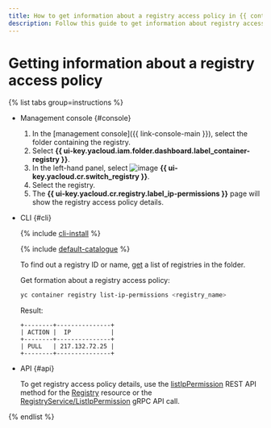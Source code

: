 ```yaml
---
title: How to get information about a registry access policy in {{ container-registry-full-name }}
description: Follow this guide to get information about registry access policies.
---
```


# Getting information about a registry access policy

{% list tabs group=instructions %}

- Management console {#console}

  1. In the [management console]({{ link-console-main }}), select the folder containing the registry.
  1. Select **{{ ui-key.yacloud.iam.folder.dashboard.label_container-registry }}**.
  1. In the left-hand panel, select ![image](../../../_assets/console-icons/tray.svg) **{{ ui-key.yacloud.cr.switch_registry }}**.
  1. Select the registry.
  1. The **{{ ui-key.yacloud.cr.registry.label_ip-permissions }}** page will show the registry access policy details.

- CLI {#cli}

  {% include [cli-install](../../../_includes/cli-install.md) %}

  {% include [default-catalogue](../../../_includes/default-catalogue.md) %}

  To find out a registry ID or name, [get](registry-list.md) a list of registries in the folder.
  
  Get formation about a registry access policy:

  ```bash
  yc container registry list-ip-permissions <registry_name>
  ```

  Result:

  ```text
  +--------+---------------+
  | ACTION |  IP           |
  +--------+---------------+
  | PULL   | 217.132.72.25 |
  +--------+---------------+
  ```

- API {#api}

  To get registry access policy details, use the [listIpPermission](../../api-ref/Registry/listIpPermission.md) REST API method for the [Registry](../../api-ref/Registry/index.md) resource or the [RegistryService/ListIpPermission](../../api-ref/grpc/registry_service.md#ListIpPermission) gRPC API call.

{% endlist %}
